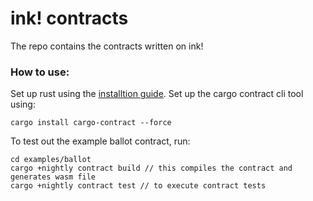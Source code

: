 # ink! contracts
The repo contains the contracts written on ink!

### How to use:
Set up rust using the [installtion guide](https://doc.rust-lang.org/cargo/getting-started/installation.html). Set up the cargo contract cli tool using:

```
cargo install cargo-contract --force
```

To test out the example ballot contract, run:
```
cd examples/ballot
cargo +nightly contract build // this compiles the contract and generates wasm file
cargo +nightly contract test // to execute contract tests
```
